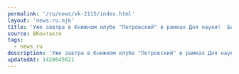 ```yaml
---
permalink: '/ru/news/vk-2115/index.html'
layout: 'news.ru.njk'
title: 'Уже завтра в Книжном клубе "Петровский" в рамках Дня науки!  Билеты еще есть)…'
source: ВКонтакте
tags:
  - news_ru
description: 'Уже завтра в Книжном клубе "Петровский" в рамках Дня науки!  Билеты еще есть)…'
updatedAt: 1428645621
---
```

